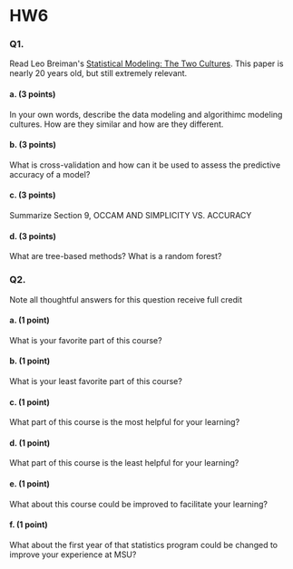 # HW6

### Q1. 
Read Leo Breiman's [Statistical Modeling: The Two Cultures](https://projecteuclid.org/download/pdf_1/euclid.ss/1009213726). This paper is nearly 20 years old, but still extremely relevant.

#### a. (3 points) 
In your own words, describe the data modeling and algorithimc modeling cultures. How are they similar and how are they different.

#### b. (3 points)
What is cross-validation and how can it be used to assess the predictive accuracy of a model?

#### c. (3 points)
Summarize Section 9, OCCAM AND SIMPLICITY VS. ACCURACY

#### d. (3 points)
What are tree-based methods? What is a random forest?

### Q2. 
Note all thoughtful answers for this question receive full credit

#### a. (1 point) 
What is your favorite part of this course?

#### b. (1 point)
What is your least favorite part of this course?

#### c. (1 point)
What part of this course is the most helpful for your learning?

#### d. (1 point)
What part of this course is the least helpful for your learning?

#### e. (1 point)
What about this course could be improved to facilitate your learning?

#### f. (1 point)
What about the first year of that statistics program could be changed to improve your experience at MSU?



